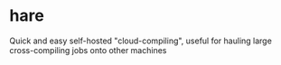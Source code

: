 # hare
Quick and easy self-hosted "cloud-compiling", useful for hauling large cross-compiling jobs onto other machines
